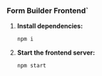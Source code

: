 
### Form Builder Frontend`

1. **Install dependencies:**
   
    ```bash
    npm i
    ```

2. **Start the frontend server:**
   
    ```bash
    npm start
    ```